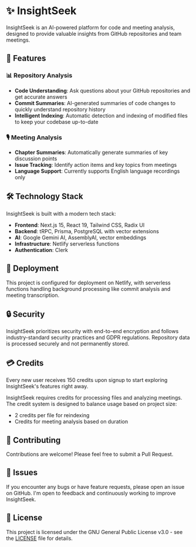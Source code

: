 # ✨ InsightSeek

InsightSeek is an AI-powered platform for code and meeting analysis, designed to provide valuable insights from GitHub repositories and team meetings.

## 🚀 Features

### 📊 Repository Analysis

- **Code Understanding**: Ask questions about your GitHub repositories and get accurate answers
- **Commit Summaries**: AI-generated summaries of code changes to quickly understand repository history
- **Intelligent Indexing**: Automatic detection and indexing of modified files to keep your codebase up-to-date

### 🎙️ Meeting Analysis

- **Chapter Summaries**: Automatically generate summaries of key discussion points
- **Issue Tracking**: Identify action items and key topics from meetings
- **Language Support**: Currently supports English language recordings only

## 🛠️ Technology Stack

InsightSeek is built with a modern tech stack:

- **Frontend**: Next.js 15, React 19, Tailwind CSS, Radix UI
- **Backend**: tRPC, Prisma, PostgreSQL with vector extensions
- **AI**: Google Gemini AI, AssemblyAI, vector embeddings
- **Infrastructure**: Netlify serverless functions
- **Authentication**: Clerk

## 🚀 Deployment

This project is configured for deployment on Netlify, with serverless functions handling background processing like commit analysis and meeting transcription.

## 🔒 Security

InsightSeek prioritizes security with end-to-end encryption and follows industry-standard security practices and GDPR regulations. Repository data is processed securely and not permanently stored.

## 💳 Credits

Every new user receives 150 credits upon signup to start exploring InsightSeek's features right away.

InsightSeek requires credits for processing files and analyzing meetings. The credit system is designed to balance usage based on project size:

- 2 credits per file for reindexing
- Credits for meeting analysis based on duration

## 🤝 Contributing

Contributions are welcome! Please feel free to submit a Pull Request.

## 🐛 Issues

If you encounter any bugs or have feature requests, please open an issue on GitHub. I'm open to feedback and continuously working to improve InsightSeek.

## 📝 License

This project is licensed under the GNU General Public License v3.0 - see the [LICENSE](LICENSE) file for details.
